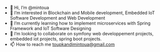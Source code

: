 - 👋 Hi, I’m @mintoua
- 👀 I’m interested in Blockchain and Mobile development, Embedded IoT Software Development and Web Development
- 🌱 I’m currently learning how to implement microservices with Spring Framework and IoT Software Designing
- 💞️ I’m looking to collaborate on symfony web developpement projects, embedded iot projects, spring boot projects.
- 📫 How to reach me toupkandimintoua@gmail.com

<!---
mintoua/mintoua is a ✨ special ✨ repository because its `README.md` (this file) appears on your GitHub profile.
You can click the Preview link to take a look at your changes.
--->
